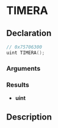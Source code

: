 # TIMERA

## Declaration
```cpp
// 0x75706300
uint TIMERA();
```

### Arguments

### Results
- **uint**

## Description
